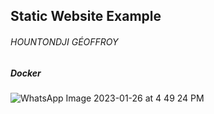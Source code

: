 Static Website Example
----------------------

###### HOUNTONDJI GÉOFFROY

##### Docker

![WhatsApp Image 2023-01-26 at 4 49 24 PM](https://user-images.githubusercontent.com/115802661/214884115-956bcae6-24df-429a-889b-7bb2ded1e20a.jpeg)

